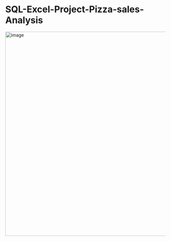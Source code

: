 # SQL-Excel-Project-Pizza-sales-Analysis

<img width="640" alt="image" src="https://github.com/RahulNair097/SQL-Excel-Project-Pizza-sales-Analysis/assets/108625508/07fd6123-df99-4fe7-b188-c8368f91933c">

